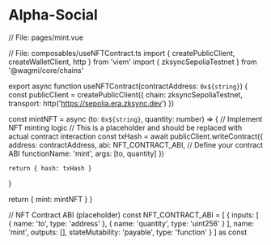 # Alpha-Social
// File: pages/mint.vue
<script setup lang="ts">
import { ref } from 'vue'
import { useAccount, useConnect, useChainId } from '@wagmi/vue'
import { zksyncSepoliaTestnet } from '@wagmi/vue/chains'

// State management
const isLoading = ref(false)
const error = ref<string | null>(null)

// Web3 Hooks
const { address, status } = useAccount()
const { connect, connectors } = useConnect()
const chainId = useChainId()

// Mint state
const quantity = ref(1)
const isMinting = ref(false)

// Validate network
const isCorrectNetwork = computed(() => 
  chainId.value === zksyncSepoliaTestnet.id
)

// Switch network handler
const switchNetwork = async () => {
  try {
    await switchChain(zksyncSepoliaTestnet.id)
  } catch (err) {
    error.value = 'Failed to switch network'
    console.error(err)
  }
}

// Mint NFT function
const mintNFT = async () => {
  if (!address.value) {
    error.value = 'Please connect wallet first'
    return
  }

  if (!isCorrectNetwork.value) {
    await switchNetwork()
    return
  }

  isMinting.value = true
  error.value = null

  try {
    // Implement actual minting logic here
    // Example placeholder for NFT contract interaction
    const contractAddress = '0x...' // Your zkSync NFT contract address
    const nftContract = await useNFTContract(contractAddress)
    
    const tx = await nftContract.mint(address.value, quantity.value)
    
    // Wait for transaction confirmation
    await tx.wait()

    // Success notification or redirect
    navigateTo('/success')
  } catch (err) {
    error.value = err instanceof Error 
      ? err.message 
      : 'Failed to mint NFT'
    console.error(err)
  } finally {
    isMinting.value = false
  }
}
</script>

<template>
  <div class="max-w-md mx-auto p-6 bg-gray-800/50 rounded-xl">
    <h1 class="text-2xl font-bold mb-6 text-primary-500">
      Mint NFT on zkSync
    </h1>

    <!-- Network Warning -->
    <div 
      v-if="status === 'connected' && !isCorrectNetwork" 
      class="mb-4 p-3 bg-yellow-500/10 text-yellow-400 rounded-lg"
    >
      Please switch to zkSync Sepolia Testnet
      <button 
        @click="switchNetwork" 
        class="ml-2 px-3 py-1 bg-yellow-500/20 rounded-md"
      >
        Switch Network
      </button>
    </div>

    <!-- Connection Section -->
    <div v-if="status === 'disconnected'" class="space-y-4">
      <p class="text-gray-400">Connect your wallet to mint NFTs</p>
      <div class="grid gap-3">
        <button
          v-for="connector in connectors"
          :key="connector.id"
          @click="connect({ connector, chainId })"
          class="w-full px-4 py-3 bg-primary-500 hover:bg-primary-600 text-white rounded-lg"
        >
          Connect with {{ connector.name }}
        </button>
      </div>
    </div>

    <!-- Minting Section -->
    <div v-else-if="isCorrectNetwork" class="space-y-4">
      <div>
        <label class="block text-gray-300 mb-2">
          Quantity to Mint
        </label>
        <input 
          v-model.number="quantity"
          type="number"
          min="1"
          max="5"
          class="w-full px-3 py-2 bg-gray-900/50 border border-gray-700 rounded-lg"
        />
      </div>

      <button
        @click="mintNFT"
        :disabled="isMinting"
        class="w-full px-4 py-3 bg-primary-500 hover:bg-primary-600 text-white rounded-lg disabled:opacity-50"
      >
        {{ isMinting ? 'Minting...' : 'Mint NFT' }}
      </button>

      <div v-if="error" class="mt-4 p-3 bg-red-500/10 text-red-400 rounded-lg">
        {{ error }}
      </div>
    </div>
  </div>
</template>

// File: composables/useNFTContract.ts
import { createPublicClient, createWalletClient, http } from 'viem'
import { zksyncSepoliaTestnet } from '@wagmi/core/chains'

export async function useNFTContract(contractAddress: `0x${string}`) {
  const publicClient = createPublicClient({
    chain: zksyncSepoliaTestnet,
    transport: http('https://sepolia.era.zksync.dev')
  })

  const mintNFT = async (to: `0x${string}`, quantity: number) => {
    // Implement NFT minting logic 
    // This is a placeholder and should be replaced with actual contract interaction
    const txHash = await publicClient.writeContract({
      address: contractAddress,
      abi: NFT_CONTRACT_ABI, // Define your contract ABI
      functionName: 'mint',
      args: [to, quantity]
    })

    return { hash: txHash }
  }

  return {
    mint: mintNFT
  }
}

// NFT Contract ABI (placeholder)
const NFT_CONTRACT_ABI = [
  {
    inputs: [
      { name: 'to', type: 'address' },
      { name: 'quantity', type: 'uint256' }
    ],
    name: 'mint',
    outputs: [],
    stateMutability: 'payable',
    type: 'function'
  }
] as const
